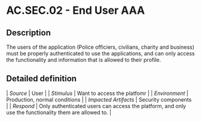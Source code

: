 # AC.SEC.02 - End User AAA

## Description

The users of the application (Police officiers, civilians, charity and business) must be properly authenticated to use the applications, and can only access the functionality and information that is allowed to their profile.

## Detailed definition

| *Source* | User |
| *Stimulus* | Want to access the platfomr |
| *Environment* | Production, normal conditions |
| *Impacted Artifacts* | Security components |
| *Respond* | Only authenticated users can access the platform, and only use the functionality them are allowed to. |